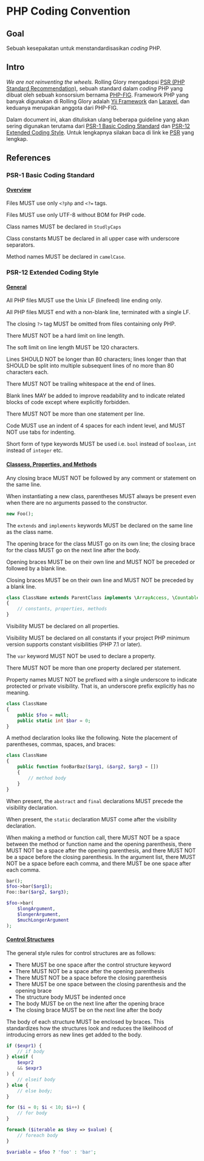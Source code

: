 # PHP Coding Convention

## Goal

Sebuah kesepakatan untuk menstandardisasikan _coding_ PHP.

## Intro

_We are not reinventing the wheels._ Rolling Glory mengadopsi [PSR \(PHP Standard Recommendation\)](https://www.php-fig.org/psr/), sebuah standard dalam _coding_ PHP yang dibuat oleh sebuah konsorsium  bernama [PHP-FIG](https://www.php-fig.org/). Framework PHP yang banyak digunakan di Rolling Glory adalah [Yii Framework](https://www.yiiframework.com/) dan [Laravel](https://laravel.com/), dan keduanya merupakan anggota dari PHP-FIG.

Dalam document ini, akan dituliskan ulang beberapa guideline yang akan sering digunakan terutama dari [PSR-1 Basic Coding Standard](https://www.php-fig.org/psr/psr-12/) dan [PSR-12 Extended Coding Style](https://www.php-fig.org/psr/psr-12/). Untuk lengkapnya silakan baca di link ke [PSR](https://www.php-fig.org/psr/#numerical-index) yang lengkap.

## References

### PSR-1 Basic Coding Standard

#### [Overview](https://www.php-fig.org/psr/psr-1/#1-overview)

Files MUST use only `<?php` and `<?=` tags.

Files MUST use only UTF-8 without BOM for PHP code.

Class names MUST be declared in `StudlyCaps`

Class constants MUST be declared in all upper case with underscore separators.

Method names MUST be declared in `camelCase`.

### PSR-12 Extended Coding Style

#### [General](https://www.php-fig.org/psr/psr-12/#2-general)

All PHP files MUST use the Unix LF \(linefeed\) line ending only.

All PHP files MUST end with a non-blank line, terminated with a single LF.

The closing `?>` tag MUST be omitted from files containing only PHP.

There MUST NOT be a hard limit on line length.

The soft limit on line length MUST be 120 characters.

Lines SHOULD NOT be longer than 80 characters; lines longer than that SHOULD be split into multiple subsequent lines of no more than 80 characters each.

There MUST NOT be trailing whitespace at the end of lines.

Blank lines MAY be added to improve readability and to indicate related blocks of code except where explicitly forbidden.

There MUST NOT be more than one statement per line.

Code MUST use an indent of 4 spaces for each indent level, and MUST NOT use tabs for indenting.

Short form of type keywords MUST be used i.e. `bool` instead of `boolean`, `int` instead of `integer` etc.

#### [Classess, Properties, and Methods](https://www.php-fig.org/psr/psr-12/#4-classes-properties-and-methods)

Any closing brace MUST NOT be followed by any comment or statement on the same line.

When instantiating a new class, parentheses MUST always be present even when there are no arguments passed to the constructor.

```php
new Foo();
```

The `extends` and `implements` keywords MUST be declared on the same line as the class name.

The opening brace for the class MUST go on its own line; the closing brace for the class MUST go on the next line after the body.

Opening braces MUST be on their own line and MUST NOT be preceded or followed by a blank line.

Closing braces MUST be on their own line and MUST NOT be preceded by a blank line.

```php
class ClassName extends ParentClass implements \ArrayAccess, \Countable
{
    // constants, properties, methods
}
```

Visibility MUST be declared on all properties.

Visibility MUST be declared on all constants if your project PHP minimum version supports constant visibilities \(PHP 7.1 or later\).

The `var` keyword MUST NOT be used to declare a property.

There MUST NOT be more than one property declared per statement.

Property names MUST NOT be prefixed with a single underscore to indicate protected or private visibility. That is, an underscore prefix explicitly has no meaning.

```php
class ClassName
{
    public $foo = null;
    public static int $bar = 0;
}
```

A method declaration looks like the following. Note the placement of parentheses, commas, spaces, and braces:

```php
class ClassName
{
    public function fooBarBaz($arg1, &$arg2, $arg3 = [])
    {
        // method body
    }
}
```

When present, the `abstract` and `final` declarations MUST precede the visibility declaration.

When present, the `static` declaration MUST come after the visibility declaration.

When making a method or function call, there MUST NOT be a space between the method or function name and the opening parenthesis, there MUST NOT be a space after the opening parenthesis, and there MUST NOT be a space before the closing parenthesis. In the argument list, there MUST NOT be a space before each comma, and there MUST be one space after each comma.

```php
bar();
$foo->bar($arg1);
Foo::bar($arg2, $arg3);

$foo->bar(
    $longArgument,
    $longerArgument,
    $muchLongerArgument
);
```

#### [Control Structures](https://www.php-fig.org/psr/psr-12/#5-control-structures)

The general style rules for control structures are as follows:

* There MUST be one space after the control structure keyword
* There MUST NOT be a space after the opening parenthesis
* There MUST NOT be a space before the closing parenthesis
* There MUST be one space between the closing parenthesis and the opening brace
* The structure body MUST be indented once
* The body MUST be on the next line after the opening brace
* The closing brace MUST be on the next line after the body

The body of each structure MUST be enclosed by braces. This standardizes how the structures look and reduces the likelihood of introducing errors as new lines get added to the body.

```php
if ($expr1) {
    // if body
} elseif (
    $expr2
    && $expr3
) {
    // elseif body
} else {
    // else body;
}

for ($i = 0; $i < 10; $i++) {
    // for body
}

foreach ($iterable as $key => $value) {
    // foreach body
}

$variable = $foo ? 'foo' : 'bar';
```




